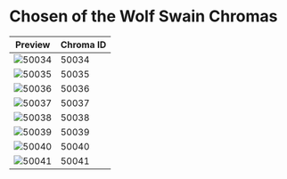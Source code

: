# Chosen of the Wolf Swain Chromas

| Preview | Chroma ID |
|---------|-----------|
| ![50034](https://raw.communitydragon.org/latest/plugins/rcp-be-lol-game-data/global/default/v1/champion-chroma-images/50/50034.png) | 50034 |
| ![50035](https://raw.communitydragon.org/latest/plugins/rcp-be-lol-game-data/global/default/v1/champion-chroma-images/50/50035.png) | 50035 |
| ![50036](https://raw.communitydragon.org/latest/plugins/rcp-be-lol-game-data/global/default/v1/champion-chroma-images/50/50036.png) | 50036 |
| ![50037](https://raw.communitydragon.org/latest/plugins/rcp-be-lol-game-data/global/default/v1/champion-chroma-images/50/50037.png) | 50037 |
| ![50038](https://raw.communitydragon.org/latest/plugins/rcp-be-lol-game-data/global/default/v1/champion-chroma-images/50/50038.png) | 50038 |
| ![50039](https://raw.communitydragon.org/latest/plugins/rcp-be-lol-game-data/global/default/v1/champion-chroma-images/50/50039.png) | 50039 |
| ![50040](https://raw.communitydragon.org/latest/plugins/rcp-be-lol-game-data/global/default/v1/champion-chroma-images/50/50040.png) | 50040 |
| ![50041](https://raw.communitydragon.org/latest/plugins/rcp-be-lol-game-data/global/default/v1/champion-chroma-images/50/50041.png) | 50041 |